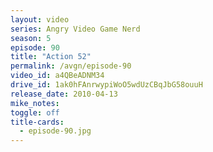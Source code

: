 ```yaml
---
layout: video
series: Angry Video Game Nerd
season: 5
episode: 90
title: "Action 52"
permalink: /avgn/episode-90
video_id: a4QBeADNM34
drive_id: 1ak0hFAnrwypiWoO5wdUzCBqJbG58ouuH
release_date: 2010-04-13
mike_notes:
toggle: off
title-cards:
  - episode-90.jpg
---
```

